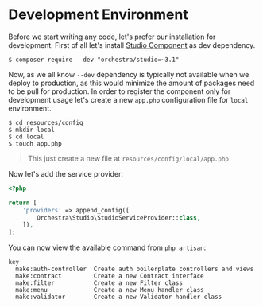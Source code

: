 # Development Environment

Before we start writing any code, let's prefer our installation for development. First of all let's install [Studio Component](https://github.com/orchestral/studio) as dev dependency.

    $ composer require --dev "orchestra/studio=~3.1"
    
Now, as we all know `--dev` dependency is typically not available when we deploy to production, as this would minimize the amount of packages need to be pull for production. In order to register the component only for development usage let's create a new `app.php` configuration file for `local` environment.

    $ cd resources/config
    $ mkdir local
    $ cd local
    $ touch app.php
    
> This just create a new file at `resources/config/local/app.php`

Now let's add the service provider:


```php
<?php

return [
    'providers' => append_config([
        Orchestra\Studio\StudioServiceProvider::class,
    ]),
];
```

You can now view the available command from `php artisan`:

```
key
  make:auth-controller  Create auth boilerplate controllers and views
  make:contract         Create a new Contract interface
  make:filter           Create a new Filter class
  make:menu             Create a new Menu handler class
  make:validator        Create a new Validator handler class
```